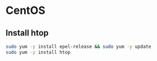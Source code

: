 # CentOS


## Install htop

```bash
sudo yum -y install epel-release && sudo yum -y update
sudo yum -y install htop
```

